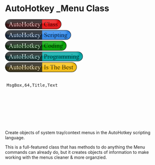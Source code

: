 # AutoHotkey _Menu Class
<div style="padding: 0;">
<img src="./images/AutoHotkey-Class.png" width="186" /><br>
<img src="./images/AutoHotkey-Scripting.png" width="218" /><br>
<img src="./images/AutoHotkey-Coding.png" width="203" /><br>
<img src="./images/AutoHotkey-Programming.png" width="257" /><br>
<img src="./images/AutoHotkey-Is-The-Best.png" width="237" /><br>
</div>
<pre style="width:80%;height:150px;line-height:3em;overflow:scroll;padding:5px;">
MsgBox,64,Title,Text
</pre>
Create objects of system tray/context menus in the AutoHotkey scripting language&#46;

This is a full-featured class that has methods to do anything the Menu commands can already do, but it creates objects of information to make working with the menus cleaner &amp; more organzied&#46;
